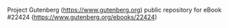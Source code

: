 Project Gutenberg (https://www.gutenberg.org) public repository for eBook #22424 (https://www.gutenberg.org/ebooks/22424)
